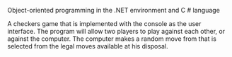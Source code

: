 Object-oriented programming in the .NET environment and C # language

A checkers game that is implemented with the console as the user interface.
The program will allow two players to play against each other, or against the computer. 
The computer makes a random move from that is selected from the legal moves available at his disposal.
